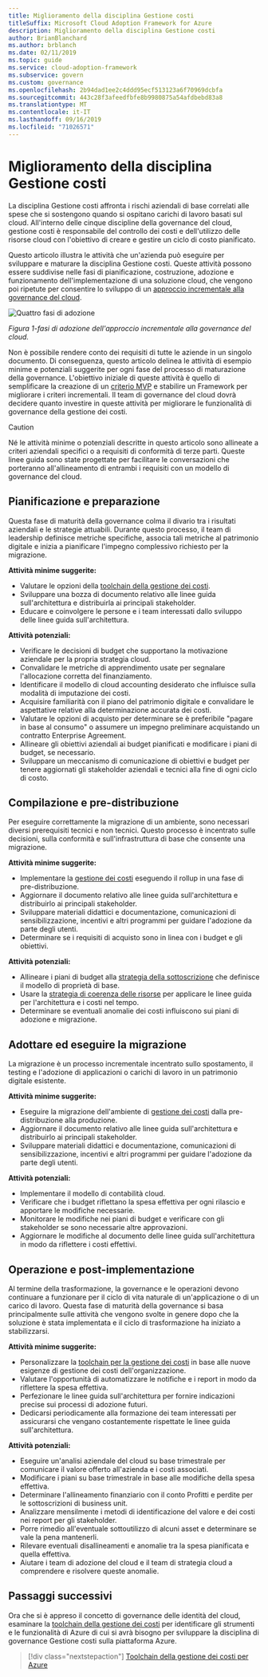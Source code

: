 ```yaml
---
title: Miglioramento della disciplina Gestione costi
titleSuffix: Microsoft Cloud Adoption Framework for Azure
description: Miglioramento della disciplina Gestione costi
author: BrianBlanchard
ms.author: brblanch
ms.date: 02/11/2019
ms.topic: guide
ms.service: cloud-adoption-framework
ms.subservice: govern
ms.custom: governance
ms.openlocfilehash: 2b94dad1ee2c4ddd95ecf513123a6f70969dcbfa
ms.sourcegitcommit: 443c28f3afeedfbfe8b9980875a54afdbebd83a8
ms.translationtype: MT
ms.contentlocale: it-IT
ms.lasthandoff: 09/16/2019
ms.locfileid: "71026571"
---
```

# <a name="cost-management-discipline-improvement"></a>Miglioramento della disciplina Gestione costi

La disciplina Gestione costi affronta i rischi aziendali di base correlati alle spese che si sostengono quando si ospitano carichi di lavoro basati sul cloud. All'interno delle cinque discipline della governance del cloud, gestione costi è responsabile del controllo dei costi e dell'utilizzo delle risorse cloud con l'obiettivo di creare e gestire un ciclo di costo pianificato.

Questo articolo illustra le attività che un'azienda può eseguire per sviluppare e maturare la disciplina Gestione costi. Queste attività possono essere suddivise nelle fasi di pianificazione, costruzione, adozione e funzionamento dell'implementazione di una soluzione cloud, che vengono poi ripetute per consentire lo sviluppo di un [approccio incrementale alla governance del cloud](../guides/index.md#an-incremental-approach-to-cloud-governance).

![Quattro fasi di adozione](../../_images/govern/adoption-phases.png)

*Figura 1-fasi di adozione dell'approccio incrementale alla governance del cloud.*

Non è possibile rendere conto dei requisiti di tutte le aziende in un singolo documento. Di conseguenza, questo articolo delinea le attività di esempio minime e potenziali suggerite per ogni fase del processo di maturazione della governance. L'obiettivo iniziale di queste attività è quello di semplificare la creazione di un [criterio MVP](../guides/index.md#an-incremental-approach-to-cloud-governance) e stabilire un Framework per migliorare i criteri incrementali. Il team di governance del cloud dovrà decidere quanto investire in queste attività per migliorare le funzionalità di governance della gestione dei costi.

> [!CAUTION]
> Né le attività minime o potenziali descritte in questo articolo sono allineate a criteri aziendali specifici o a requisiti di conformità di terze parti. Queste linee guida sono state progettate per facilitare le conversazioni che porteranno all'allineamento di entrambi i requisiti con un modello di governance del cloud.

## <a name="planning-and-readiness"></a>Pianificazione e preparazione

Questa fase di maturità della governance colma il divario tra i risultati aziendali e le strategie attuabili. Durante questo processo, il team di leadership definisce metriche specifiche, associa tali metriche al patrimonio digitale e inizia a pianificare l'impegno complessivo richiesto per la migrazione.

**Attività minime suggerite:**

- Valutare le opzioni della [toolchain della gestione dei costi](./toolchain.md).
- Sviluppare una bozza di documento relativo alle linee guida sull'architettura e distribuirla ai principali stakeholder.
- Educare e coinvolgere le persone e i team interessati dallo sviluppo delle linee guida sull'architettura.

**Attività potenziali:**

- Verificare le decisioni di budget che supportano la motivazione aziendale per la propria strategia cloud.
- Convalidare le metriche di apprendimento usate per segnalare l'allocazione corretta del finanziamento.
- Identificare il modello di cloud accounting desiderato che influisce sulla modalità di imputazione dei costi.
- Acquisire familiarità con il piano del patrimonio digitale e convalidare le aspettative relative alla determinazione accurata dei costi.
- Valutare le opzioni di acquisto per determinare se è preferibile "pagare in base al consumo" o assumere un impegno preliminare acquistando un contratto Enterprise Agreement.
- Allineare gli obiettivi aziendali ai budget pianificati e modificare i piani di budget, se necessario.
- Sviluppare un meccanismo di comunicazione di obiettivi e budget per tenere aggiornati gli stakeholder aziendali e tecnici alla fine di ogni ciclo di costo.

## <a name="build-and-predeployment"></a>Compilazione e pre-distribuzione

Per eseguire correttamente la migrazione di un ambiente, sono necessari diversi prerequisiti tecnici e non tecnici. Questo processo è incentrato sulle decisioni, sulla conformità e sull'infrastruttura di base che consente una migrazione.

**Attività minime suggerite:**

- Implementare la [gestione dei costi](./toolchain.md) eseguendo il rollup in una fase di pre-distribuzione.
- Aggiornare il documento relativo alle linee guida sull'architettura e distribuirlo ai principali stakeholder.
- Sviluppare materiali didattici e documentazione, comunicazioni di sensibilizzazione, incentivi e altri programmi per guidare l'adozione da parte degli utenti.
- Determinare se i requisiti di acquisto sono in linea con i budget e gli obiettivi.

**Attività potenziali:**

- Allineare i piani di budget alla [strategia della sottoscrizione](../../decision-guides/subscriptions/index.md) che definisce il modello di proprietà di base.
- Usare la [strategia di coerenza delle risorse](../../decision-guides/resource-consistency/index.md) per applicare le linee guida per l'architettura e i costi nel tempo.
- Determinare se eventuali anomalie dei costi influiscono sui piani di adozione e migrazione.

## <a name="adopt-and-migrate"></a>Adottare ed eseguire la migrazione

La migrazione è un processo incrementale incentrato sullo spostamento, il testing e l'adozione di applicazioni o carichi di lavoro in un patrimonio digitale esistente.

**Attività minime suggerite:**

- Eseguire la migrazione dell'ambiente di [gestione dei costi](./toolchain.md) dalla pre-distribuzione alla produzione.
- Aggiornare il documento relativo alle linee guida sull'architettura e distribuirlo ai principali stakeholder.
- Sviluppare materiali didattici e documentazione, comunicazioni di sensibilizzazione, incentivi e altri programmi per guidare l'adozione da parte degli utenti.

**Attività potenziali:**

- Implementare il modello di contabilità cloud.
- Verificare che i budget riflettano la spesa effettiva per ogni rilascio e apportare le modifiche necessarie.
- Monitorare le modifiche nei piani di budget e verificare con gli stakeholder se sono necessarie altre approvazioni.
- Aggiornare le modifiche al documento delle linee guida sull'architettura in modo da riflettere i costi effettivi.

## <a name="operate-and-post-implementation"></a>Operazione e post-implementazione

Al termine della trasformazione, la governance e le operazioni devono continuare a funzionare per il ciclo di vita naturale di un'applicazione o di un carico di lavoro. Questa fase di maturità della governance si basa principalmente sulle attività che vengono svolte in genere dopo che la soluzione è stata implementata e il ciclo di trasformazione ha iniziato a stabilizzarsi.

**Attività minime suggerite:**

- Personalizzare la [toolchain per la gestione dei costi](./toolchain.md) in base alle nuove esigenze di gestione dei costi dell'organizzazione.
- Valutare l'opportunità di automatizzare le notifiche e i report in modo da riflettere la spesa effettiva.
- Perfezionare le linee guida sull'architettura per fornire indicazioni precise sui processi di adozione futuri.
- Dedicarsi periodicamente alla formazione dei team interessati per assicurarsi che vengano costantemente rispettate le linee guida sull'architettura.

**Attività potenziali:**

- Eseguire un'analisi aziendale del cloud su base trimestrale per comunicare il valore offerto all'azienda e i costi associati.
- Modificare i piani su base trimestrale in base alle modifiche della spesa effettiva.
- Determinare l'allineamento finanziario con il conto Profitti e perdite per le sottoscrizioni di business unit.
- Analizzare mensilmente i metodi di identificazione del valore e dei costi nei report per gli stakeholder.
- Porre rimedio all'eventuale sottoutilizzo di alcuni asset e determinare se vale la pena mantenerli.
- Rilevare eventuali disallineamenti e anomalie tra la spesa pianificata e quella effettiva.
- Aiutare i team di adozione del cloud e il team di strategia cloud a comprendere e risolvere queste anomalie.

## <a name="next-steps"></a>Passaggi successivi

Ora che si è appreso il concetto di governance delle identità del cloud, esaminare la [toolchain della gestione dei costi](./toolchain.md) per identificare gli strumenti e le funzionalità di Azure di cui si avrà bisogno per sviluppare la disciplina di governance Gestione costi sulla piattaforma Azure.

> [!div class="nextstepaction"]
> [Toolchain della gestione dei costi per Azure](./toolchain.md)
